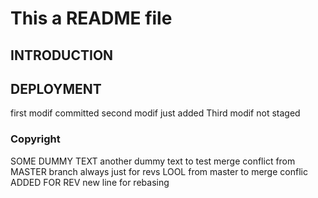 # This a README file
## INTRODUCTION
## DEPLOYMENT
first modif committed
second modif just added
Third modif not staged
### Copyright
SOME DUMMY TEXT
another dummy text to test merge conflict from MASTER branch
always just for revs LOOL from master to merge conflic
ADDED FOR REV
new line for rebasing
